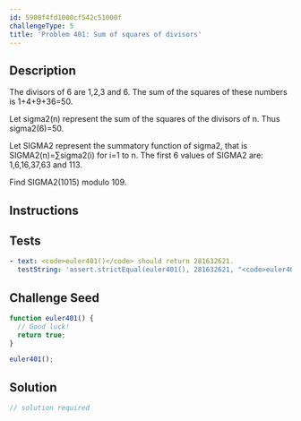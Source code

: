 ```yaml
---
id: 5900f4fd1000cf542c51000f
challengeType: 5
title: 'Problem 401: Sum of squares of divisors'
---
```


## Description
<section id='description'>
The divisors of 6 are 1,2,3 and 6.
The sum of the squares of these numbers is 1+4+9+36=50.


Let sigma2(n) represent the sum of the squares of the divisors of n.
Thus sigma2(6)=50.

Let SIGMA2 represent the summatory function of sigma2, that is SIGMA2(n)=∑sigma2(i) for i=1 to n.
The first 6 values of SIGMA2 are: 1,6,16,37,63 and 113.


Find SIGMA2(1015) modulo 109.
</section>

## Instructions
<section id='instructions'>

</section>

## Tests
<section id='tests'>

```yml
- text: <code>euler401()</code> should return 281632621.
  testString: 'assert.strictEqual(euler401(), 281632621, "<code>euler401()</code> should return 281632621.");'

```

</section>

## Challenge Seed
<section id='challengeSeed'>

<div id='js-seed'>

```js
function euler401() {
  // Good luck!
  return true;
}

euler401();
```

</div>



</section>

## Solution
<section id='solution'>

```js
// solution required
```
</section>
